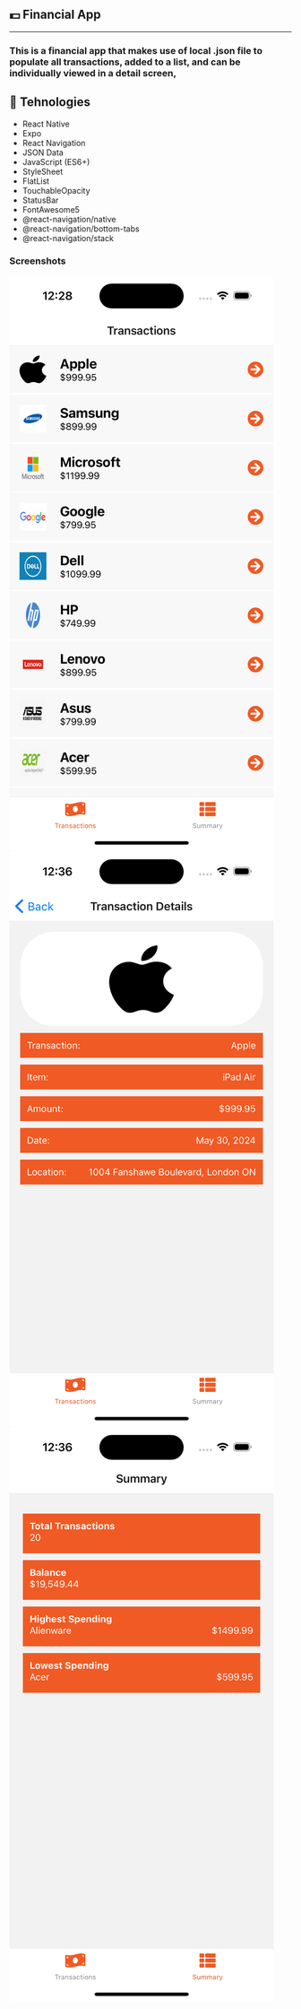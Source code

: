 ## 💵 Financial App

<hr>

### This is a financial app that makes use of local .json file to populate all transactions, added to a list, and can be individually viewed in a detail screen,

## 📡 Tehnologies

- React Native
- Expo
- React Navigation
- JSON Data
- JavaScript (ES6+)
- StyleSheet
- FlatList
- TouchableOpacity
- StatusBar
- FontAwesome5
- @react-navigation/native
- @react-navigation/bottom-tabs
- @react-navigation/stack

### Screenshots

<img src="./assets/screenshot.png" alt="screenshot">
<img src="./assets/screenshot-2.png" alt="screenshot">
<img src="./assets/screenshot-3.png" alt="screenshot">
